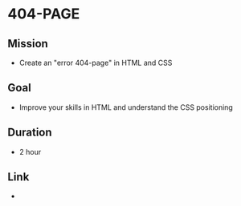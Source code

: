 # 404-PAGE

## Mission

- Create an "error 404-page" in HTML and CSS

## Goal

- Improve your skills in HTML and understand the CSS positioning

## Duration

-  2 hour

## Link

- 
